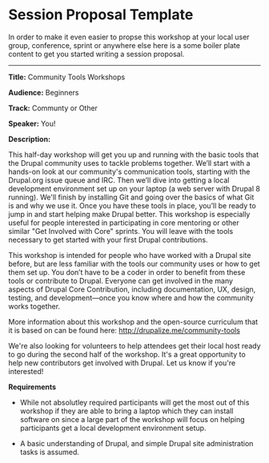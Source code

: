 # Session Proposal Template

In order to make it even easier to propse this workshop at your local user group, conference, sprint or anywhere else here is a some boiler plate content to get you started writing a session proposal.

--------------

**Title:** Community Tools Workshops

**Audience:** Beginners

**Track:** Communty or Other

**Speaker:** You!


**Description:**

This half-day workshop will get you up and running with the basic tools that the Drupal community uses to tackle problems together. We’ll start with a hands-on look at our community's communication tools, starting with the Drupal.org issue queue and IRC. Then we’ll dive into getting a local development environment set up on your laptop (a web server with Drupal 8 running). We'll finish by installing Git and going over the basics of what Git is and why we use it. Once you have these tools in place, you’ll be ready to jump in and start helping make Drupal better. This workshop is especially useful for people interested in participating in core mentoring or other similar "Get Involved with Core" sprints. You will leave with the tools necessary to get started with your first Drupal contributions.

This workshop is intended for people who have worked with a Drupal site before, but are less familiar with the tools our community uses or how to get them set up. You don’t have to be a coder in order to benefit from these tools or contribute to Drupal. Everyone can get involved in the many aspects of Drupal Core Contribution, including documentation, UX, design, testing, and development—once you know where and how the community works together.

More information about this workshop and the open-source curriculum that it is based on can be found here: http://drupalize.me/community-tools

We're also looking for volunteers to help attendees get their local host ready to go during the second half of the workshop. It's a great opportunity to help new contributors get involved with Drupal. Let us know if you're interested!

**Requirements**

- While not absolutley required participants will get the most out of this workshop if they are able to bring a laptop which they can install software on since a large part of the workshop will focus on helping participants get a local development environment setup.

- A basic understanding of Drupal, and simple Drupal site administration tasks is assumed.